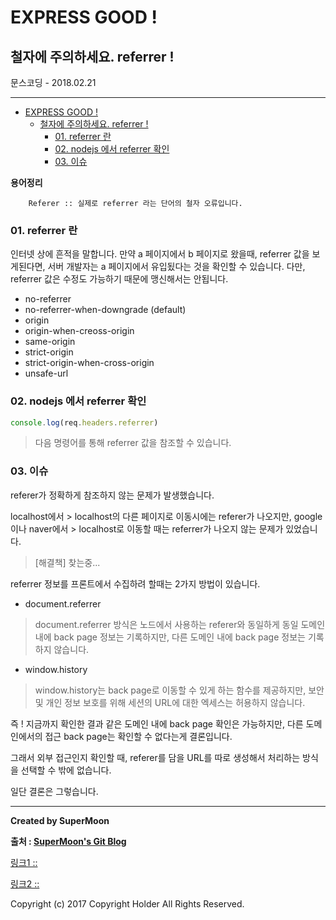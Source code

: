 # EXPRESS GOOD !
## 철자에 주의하세요. referrer !

<div class="pull-right"> 문스코딩 - 2018.02.21 </div>

---

<!-- @import "[TOC]" {cmd="toc" depthFrom=1 depthTo=6 orderedList=false} -->
<!-- code_chunk_output -->

* [EXPRESS GOOD !](#express-good)
	* [철자에 주의하세요. referrer !](#철자에-주의하세요-referrer)
		* [01. referrer 란](#01-referrer-란)
		* [02. nodejs 에서 referrer 확인](#02-nodejs-에서-referrer-확인)
		* [03. 이슈](#03-이슈)

<!-- /code_chunk_output -->

**용어정리**
```
	Referer :: 실제로 referrer 라는 단어의 철자 오류입니다.
```

### 01. referrer 란

인터넷 상에 흔적을 말합니다.
만약 a 페이지에서 b 페이지로 왔을때, referrer 값을 보게된다면,
서버 개발자는 a 페이지에서 유입됬다는 것을 확인할 수 있습니다.
다만, referrer 값은 수정도 가능하기 때문에 맹신해서는 안됩니다.

- no-referrer
- no-referrer-when-downgrade (default)
- origin
- origin-when-creoss-origin
- same-origin
- strict-origin
- strict-origin-when-cross-origin
- unsafe-url

### 02. nodejs 에서 referrer 확인

```js
console.log(req.headers.referrer)
```

> 다음 명령어를 통해 referrer 값을 참조할 수 있습니다.

### 03. 이슈

referer가 정확하게 참조하지 않는 문제가 발생했습니다.

localhost에서 > localhost의 다른 페이지로 이동시에는
referer가 나오지만,
google이나 naver에서 > localhost로 이동할 때는
referrer가 나오지 않는 문제가 있었습니다.

> [해결책] 찾는중...

referrer 정보를 프론트에서 수집하려 할때는 2가지 방법이 있습니다.

- document.referrer

> document.referrer 방식은 노드에서 사용하는 referer와 동일하게
> 동일 도메인 내에 back page 정보는 기록하지만,
> 다른 도메인 내에 back page 정보는 기록하지 않습니다.

- window.history

> window.history는 back page로 이동할 수 있게 하는 함수를 제공하지만,
> 보안 및 개인 정보 보호를 위해 세션의 URL에 대한 엑세스는 허용하지 않습니다.

즉 ! 지금까지 확인한 결과 같은 도메인 내에 back page 확인은 가능하지만,
다른 도메인에서의 접근 back page는 확인할 수 없다는게 결론입니다.

그래서 외부 접근인지 확인할 때, referer를 담을 URL를 따로 생성해서
처리하는 방식을 선택할 수 밖에 없습니다.

일단 결론은 그렇습니다.


---

**Created by SuperMoon**

**출처 : [SuperMoon's Git Blog](https://github.com/jm921106)**

[링크1 :: ](https://medium.com/@nikjohn/express-js-node-js-extract-path-from-request-object-529ceef2c7e5)

[링크2 :: ]()

Copyright (c) 2017 Copyright Holder All Rights Reserved.
